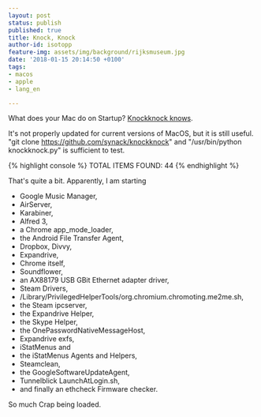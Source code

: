 ```yaml
---
layout: post
status: publish
published: true
title: Knock, Knock
author-id: isotopp
feature-img: assets/img/background/rijksmuseum.jpg
date: '2018-01-15 20:14:50 +0100'
tags:
- macos
- apple
- lang_en

---
```

What does your Mac do on Startup? [Knockknock knows](https://github.com/synack/knockknock). 

It's not properly updated for current versions of MacOS, but it is still
useful. "git clone https://github.com/synack/knockknock" and
"/usr/bin/python knockknock.py" is sufficient to test. 

{% highlight console %}
TOTAL ITEMS FOUND: 44
{% endhighlight %}

That's quite a bit. Apparently, I am starting

- Google Music Manager,
- AirServer,
- Karabiner,
- Alfred 3,
- a Chrome app\_mode\_loader,
- the Android File Transfer Agent,
- Dropbox, Divvy,
- Expandrive,
- Chrome itself,
- Soundflower,
- an AX88179 USB GBit Ethernet adapter driver,
- Steam Drivers,
- /Library/PrivilegedHelperTools/org.chromium.chromoting.me2me.sh,
- the Steam ipcserver,
- the Expandrive Helper,
- the Skype Helper,
- the OnePasswordNativeMessageHost,
- Expandrive exfs,
- iStatMenus and
- the iStatMenus Agents and Helpers,
- Steamclean,
- the GoogleSoftwareUpdateAgent,
- Tunnelblick LaunchAtLogin.sh,
- and finally an ethcheck Firmware checker.

So much Crap being loaded.
